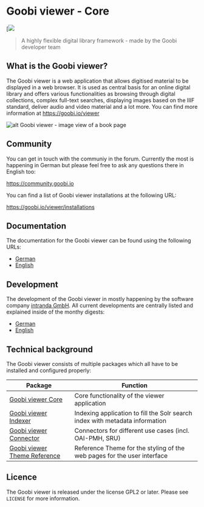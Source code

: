 # Goobi viewer - Core
[![](https://github.com/intranda/goobi-viewer-core/workflows/.github/workflows/maven.yml/badge.svg)
> A highly flexible digital library framework - made by the Goobi developer team


## What is the Goobi viewer?
The Goobi viewer is a web application that allows digitised material to be displayed in a web browser. It is used as central basis for an online digital library and offers various functionalities as browsing through digital collections, complex full-text searches, displaying images based on the IIIF standard, deliver audio and video material and a lot more. You can find more information at <https://goobi.io/viewer>

![alt Goobi viewer - image view of a book page](doc/images/goobi_viewer_theme_reference_image_display.png "Goobi viewer - image view of a book page")


## Community
You can get in touch with the communiy in the forum. Currently the most is happening in German but please feel free to ask any questions there in English too:

https://community.goobi.io

You can find a list of Goobi viewer installations at the following URL:

https://goobi.io/viewer/installations


## Documentation
The documentation for the Goobi viewer can be found using the following URLs:

* [German](https://docs.intranda.com/goobi-viewer-de/)
* [English](https://docs.intranda.com/goobi-viewer-en/)


## Development
The development of the Goobi viewer in mostly happening by the software company [intranda GmbH](https://intranda.com). All current developments are centrally listed and explained inside of the monthy digests:

* [German](https://docs.intranda.com/goobi-viewer-digests-de/)
* [English](https://docs.intranda.com/goobi-viewer-digests-en/)


## Technical background
The Goobi viewer consists of multiple packages which all have to be installed and configured properly:

| Package                                                                                  | Function                                                                     |
| ------                                                                                   | ------                                                                       |
| [Goobi viewer Core](https://github.com/intranda/goobi-viewer-core)                       | Core functionality of the viewer application                                 |
| [Goobi viewer Indexer](https://github.com/intranda/goobi-viewer-indexer)                 | Indexing application to fill the Solr search index with metadata information |
| [Goobi viewer Connector](https://github.com/intranda/goobi-viewer-connector)             | Connectors for different use cases (incl. OAI-PMH, SRU)                      |
| [Goobi viewer Theme Reference](https://github.com/intranda/goobi-viewer-theme-reference) | Reference Theme for the styling of the web pages for the user interface      |


## Licence
The Goobi viewer is released under the license GPL2 or later.
Please see ``LICENSE`` for more information.
